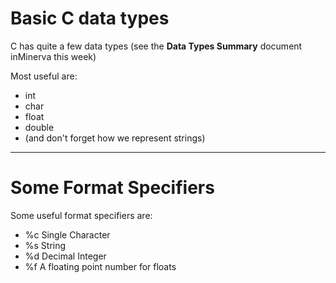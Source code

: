 # Basic C data types
C has quite a few data types (see the **Data Types Summary** document inMinerva this week)

Most useful are:

- int
- char
- float
- double
- (and don't forget how we represent strings)

---

# Some Format Specifiers

Some useful format specifiers are:

- %c Single Character
- %s String
- %d Decimal Integer
- %f A floating point number for floats
